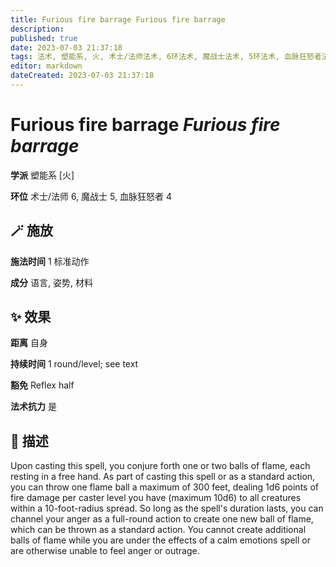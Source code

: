 ```yaml
---
title: Furious fire barrage Furious fire barrage
description: 
published: true
date: 2023-07-03 21:37:18
tags: 法术, 塑能系, 火, 术士/法师法术, 6环法术, 魔战士法术, 5环法术, 血脉狂怒者法术, 4环法术
editor: markdown
dateCreated: 2023-07-03 21:37:18
---
```


# **Furious fire barrage** *Furious fire barrage*

**学派** 塑能系 \[火\] 

**环位** 术士/法师 6, 魔战士 5, 血脉狂怒者 4

## 🪄 施放

**施法时间** 1 标准动作

**成分** 语言, 姿势, 材料

## ✨ 效果  

**距离** 自身  

**持续时间** 1 round/level; see text 

**豁免** Reflex half

**法术抗力** 是

## 📖 描述

Upon casting this spell, you conjure forth one or two balls of flame, each resting in a free hand. As part of casting this spell or as a standard action, you can throw one flame ball a maximum of 300 feet, dealing 1d6 points of fire damage per caster level you have (maximum 10d6) to all creatures within a 10-foot-radius spread.  So long as the spell's duration lasts, you can channel your anger as a full-round action to create one new ball of flame, which can be thrown as a standard action. You cannot create additional balls of flame while you are under the effects of a calm emotions spell or are otherwise unable to feel anger or outrage.
    